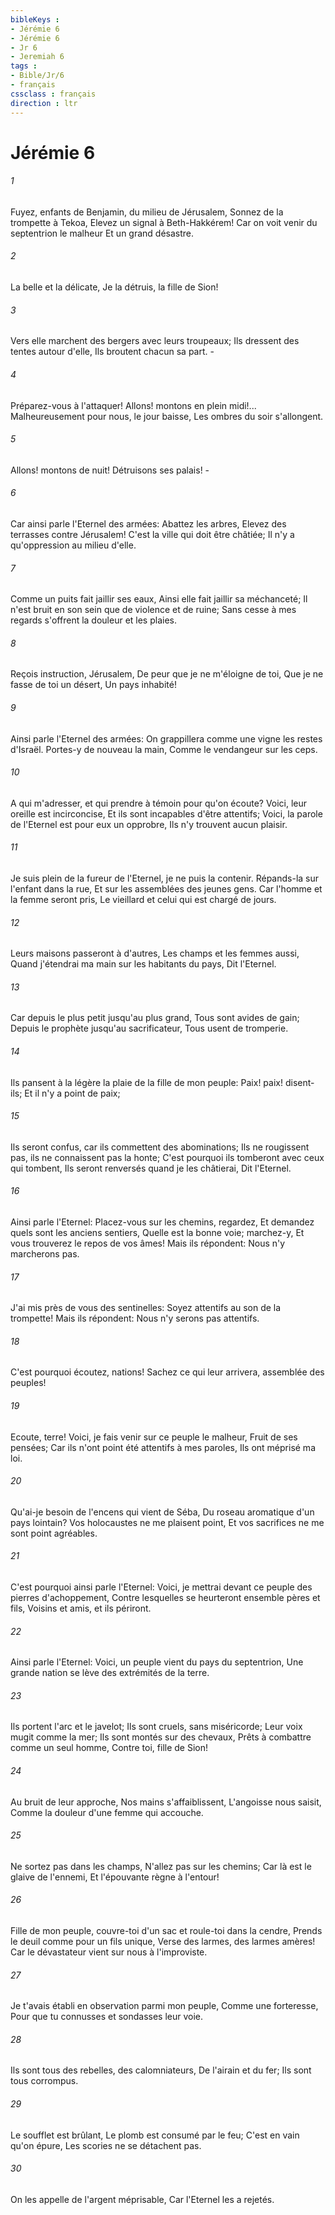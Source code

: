 ```yaml
---
bibleKeys : 
- Jérémie 6
- Jérémie 6
- Jr 6
- Jeremiah 6
tags : 
- Bible/Jr/6
- français
cssclass : français
direction : ltr
---
```


# Jérémie 6

###### 1
Fuyez, enfants de Benjamin, du milieu de Jérusalem, Sonnez de la trompette à Tekoa, Elevez un signal à Beth-Hakkérem! Car on voit venir du septentrion le malheur Et un grand désastre.
###### 2
La belle et la délicate, Je la détruis, la fille de Sion!
###### 3
Vers elle marchent des bergers avec leurs troupeaux; Ils dressent des tentes autour d'elle, Ils broutent chacun sa part. -
###### 4
Préparez-vous à l'attaquer! Allons! montons en plein midi!... Malheureusement pour nous, le jour baisse, Les ombres du soir s'allongent.
###### 5
Allons! montons de nuit! Détruisons ses palais! -
###### 6
Car ainsi parle l'Eternel des armées: Abattez les arbres, Elevez des terrasses contre Jérusalem! C'est la ville qui doit être châtiée; Il n'y a qu'oppression au milieu d'elle.
###### 7
Comme un puits fait jaillir ses eaux, Ainsi elle fait jaillir sa méchanceté; Il n'est bruit en son sein que de violence et de ruine; Sans cesse à mes regards s'offrent la douleur et les plaies.
###### 8
Reçois instruction, Jérusalem, De peur que je ne m'éloigne de toi, Que je ne fasse de toi un désert, Un pays inhabité!
###### 9
Ainsi parle l'Eternel des armées: On grappillera comme une vigne les restes d'Israël. Portes-y de nouveau la main, Comme le vendangeur sur les ceps.
###### 10
A qui m'adresser, et qui prendre à témoin pour qu'on écoute? Voici, leur oreille est incirconcise, Et ils sont incapables d'être attentifs; Voici, la parole de l'Eternel est pour eux un opprobre, Ils n'y trouvent aucun plaisir.
###### 11
Je suis plein de la fureur de l'Eternel, je ne puis la contenir. Répands-la sur l'enfant dans la rue, Et sur les assemblées des jeunes gens. Car l'homme et la femme seront pris, Le vieillard et celui qui est chargé de jours.
###### 12
Leurs maisons passeront à d'autres, Les champs et les femmes aussi, Quand j'étendrai ma main sur les habitants du pays, Dit l'Eternel.
###### 13
Car depuis le plus petit jusqu'au plus grand, Tous sont avides de gain; Depuis le prophète jusqu'au sacrificateur, Tous usent de tromperie.
###### 14
Ils pansent à la légère la plaie de la fille de mon peuple: Paix! paix! disent-ils; Et il n'y a point de paix;
###### 15
Ils seront confus, car ils commettent des abominations; Ils ne rougissent pas, ils ne connaissent pas la honte; C'est pourquoi ils tomberont avec ceux qui tombent, Ils seront renversés quand je les châtierai, Dit l'Eternel.
###### 16
Ainsi parle l'Eternel: Placez-vous sur les chemins, regardez, Et demandez quels sont les anciens sentiers, Quelle est la bonne voie; marchez-y, Et vous trouverez le repos de vos âmes! Mais ils répondent: Nous n'y marcherons pas.
###### 17
J'ai mis près de vous des sentinelles: Soyez attentifs au son de la trompette! Mais ils répondent: Nous n'y serons pas attentifs.
###### 18
C'est pourquoi écoutez, nations! Sachez ce qui leur arrivera, assemblée des peuples!
###### 19
Ecoute, terre! Voici, je fais venir sur ce peuple le malheur, Fruit de ses pensées; Car ils n'ont point été attentifs à mes paroles, Ils ont méprisé ma loi.
###### 20
Qu'ai-je besoin de l'encens qui vient de Séba, Du roseau aromatique d'un pays lointain? Vos holocaustes ne me plaisent point, Et vos sacrifices ne me sont point agréables.
###### 21
C'est pourquoi ainsi parle l'Eternel: Voici, je mettrai devant ce peuple des pierres d'achoppement, Contre lesquelles se heurteront ensemble pères et fils, Voisins et amis, et ils périront.
###### 22
Ainsi parle l'Eternel: Voici, un peuple vient du pays du septentrion, Une grande nation se lève des extrémités de la terre.
###### 23
Ils portent l'arc et le javelot; Ils sont cruels, sans miséricorde; Leur voix mugit comme la mer; Ils sont montés sur des chevaux, Prêts à combattre comme un seul homme, Contre toi, fille de Sion!
###### 24
Au bruit de leur approche, Nos mains s'affaiblissent, L'angoisse nous saisit, Comme la douleur d'une femme qui accouche.
###### 25
Ne sortez pas dans les champs, N'allez pas sur les chemins; Car là est le glaive de l'ennemi, Et l'épouvante règne à l'entour!
###### 26
Fille de mon peuple, couvre-toi d'un sac et roule-toi dans la cendre, Prends le deuil comme pour un fils unique, Verse des larmes, des larmes amères! Car le dévastateur vient sur nous à l'improviste.
###### 27
Je t'avais établi en observation parmi mon peuple, Comme une forteresse, Pour que tu connusses et sondasses leur voie.
###### 28
Ils sont tous des rebelles, des calomniateurs, De l'airain et du fer; Ils sont tous corrompus.
###### 29
Le soufflet est brûlant, Le plomb est consumé par le feu; C'est en vain qu'on épure, Les scories ne se détachent pas.
###### 30
On les appelle de l'argent méprisable, Car l'Eternel les a rejetés.
